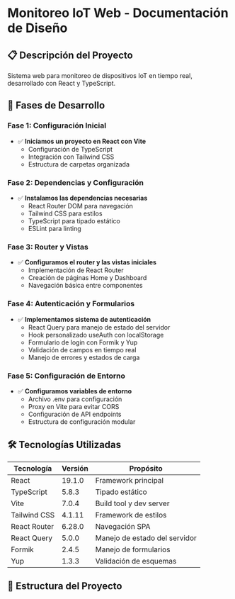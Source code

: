 # Monitoreo IoT Web - Documentación de Diseño

## 📋 Descripción del Proyecto
Sistema web para monitoreo de dispositivos IoT en tiempo real, desarrollado con React y TypeScript.

## 🚀 Fases de Desarrollo

### Fase 1: Configuración Inicial
- ✅ **Iniciamos un proyecto en React con Vite**
  - Configuración de TypeScript
  - Integración con Tailwind CSS
  - Estructura de carpetas organizada

### Fase 2: Dependencias y Configuración
- ✅ **Instalamos las dependencias necesarias**
  - React Router DOM para navegación
  - Tailwind CSS para estilos
  - TypeScript para tipado estático
  - ESLint para linting

### Fase 3: Router y Vistas
- ✅ **Configuramos el router y las vistas iniciales**
  - Implementación de React Router
  - Creación de páginas Home y Dashboard
  - Navegación básica entre componentes

### Fase 4: Autenticación y Formularios
- ✅ **Implementamos sistema de autenticación**
  - React Query para manejo de estado del servidor
  - Hook personalizado useAuth con localStorage
  - Formulario de login con Formik y Yup
  - Validación de campos en tiempo real
  - Manejo de errores y estados de carga

### Fase 5: Configuración de Entorno
- ✅ **Configuramos variables de entorno**
  - Archivo .env para configuración
  - Proxy en Vite para evitar CORS
  - Configuración de API endpoints
  - Estructura de configuración modular

## 🛠️ Tecnologías Utilizadas

| Tecnología | Versión | Propósito |
|------------|---------|-----------|
| React | 19.1.0 | Framework principal |
| TypeScript | 5.8.3 | Tipado estático |
| Vite | 7.0.4 | Build tool y dev server |
| Tailwind CSS | 4.1.11 | Framework de estilos |
| React Router | 6.28.0 | Navegación SPA |
| React Query | 5.0.0 | Manejo de estado del servidor |
| Formik | 2.4.5 | Manejo de formularios |
| Yup | 1.3.3 | Validación de esquemas |

## 📁 Estructura del Proyecto